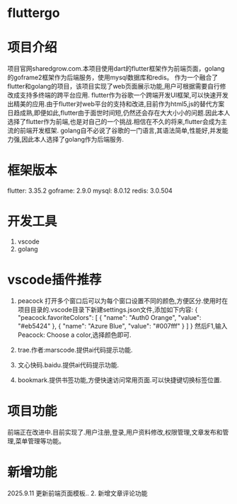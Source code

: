 # fluttergo

# 项目介绍
项目官网sharedgrow.com.本项目使用dart的flutter框架作为前端页面，golang的goframe2框架作为后端服务，使用mysql数据库和redis。
作为一个融合了flutter和golang的项目，该项目实现了web页面展示功能,用户可根据需要自行修改成支持多终端的跨平台应用.
flutter作为谷歌一个跨端开发UI框架,可以快速开发出精美的应用.由于flutter对web平台的支持和改进,目前作为html5,js的替代方案日趋成熟,即便如此,flutter由于面世时间短,仍然还会存在大大小小的问题.因此本人选择了flutter作为前端,也是对自己的一个挑战.相信在不久的将来,flutter会成为主流的前端开发框架.
golang自不必说了谷歌的一门语言,其语法简单,性能好,并发能力强,因此本人选择了golang作为后端服务.

# 框架版本
flutter: 3.35.2
goframe: 2.9.0
mysql: 8.0.12
redis: 3.0.504

# 开发工具
1. vscode
2. golang


# vscode插件推荐

1. peacock 打开多个窗口后可以为每个窗口设置不同的颜色,方便区分.使用时在项目目录的.vscode目录下新建settings.json文件,添加如下内容:
{
 "peacock.favoriteColors": [
    { "name": "Auth0 Orange", "value": "#eb5424" },
    { "name": "Azure Blue", "value": "#007fff" }
  ]
}
然后F1,输入Peacock: Choose a color,选择颜色即可.

1. trae.作者:marscode.提供ai代码提示功能.
2. 文心快码.baidu.提供ai代码提示功能.
3. bookmark.提供书签功能,方便快速访问常用页面.可以快捷键切换标签位置.


# 项目功能
前端正在改进中.目前实现了.用户注册,登录,用户资料修改,权限管理,文章发布和管理,菜单管理等功能。

# 新增功能
2025.9.11 更新前端页面模板..
2. 新增文章评论功能
